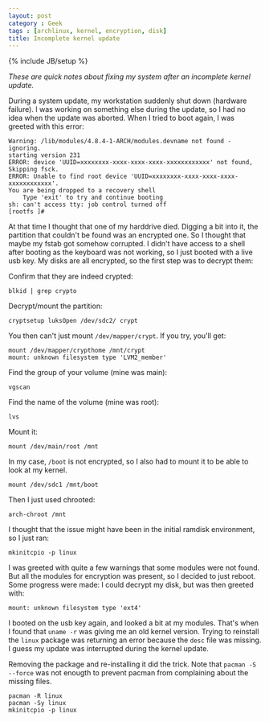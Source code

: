 ```yaml
---
layout: post
category : Geek
tags : [archlinux, kernel, encryption, disk]
title: Incomplete kernel update
---
```

{% include JB/setup %}

_These are quick notes about fixing my system after an incomplete kernel update._

During a system update, my workstation suddenly shut down (hardware failure). I
was working on something else during the update, so I had no idea when the
update was aborted. When I tried to boot again, I was greeted with this error:

```
Warning: /lib/modules/4.8.4-1-ARCH/modules.devname not found - ignoring.
starting version 231
ERROR: device 'UUID=xxxxxxxx-xxxx-xxxx-xxxx-xxxxxxxxxxxx' not found, Skipping fsck.
ERROR: Unable to find root device 'UUID=xxxxxxxx-xxxx-xxxx-xxxx-xxxxxxxxxxxx'.
You are being dropped to a recovery shell
    Type 'exit' to try and continue booting
sh: can't access tty: job control turned off
[rootfs ]#
```

At that time I thought that one of my harddrive died. Digging a bit into it,
the partition that couldn't be found was an encrypted one. So I thought that
maybe my fstab got somehow corrupted. I didn't have access to a shell after
booting as the keyboard was not working, so I just booted with a live usb key.
My disks are all encrypted, so the first step was to decrypt them:


Confirm that they are indeed crypted:

```
blkid | grep crypto
```

Decrypt/mount the partition:

```
cryptsetup luksOpen /dev/sdc2/ crypt
```

You then can't just mount `/dev/mapper/crypt`. If you try, you'll get:

```
mount /dev/mapper/crypthome /mnt/crypt
mount: unknown filesystem type 'LVM2_member'
```

Find the group of your volume (mine was main):

```
vgscan
```

Find the name of the volume (mine was root):

```
lvs
```

Mount it:

```
mount /dev/main/root /mnt
```

In my case, `/boot` is not encrypted, so I also had to mount it to be able to
look at my kernel.

```
mount /dev/sdc1 /mnt/boot
```

Then I just used chrooted:

```
arch-chroot /mnt
```

I thought that the issue might have been in the initial ramdisk environment, so I just ran:

```
mkinitcpio -p linux
```

I was greeted with quite a few warnings that some modules were not found. But
all the modules for encryption was present, so I decided to just reboot.
Some progress were made: I could decrypt my disk, but was then greeted
with:

```
mount: unknown filesystem type 'ext4'
```

I booted on the usb key again, and looked a bit at my modules. That's when I found
that `uname -r` was giving me an old kernel version. Trying to reinstall the `linux`
package was returning an error because the `desc` file was missing. I guess my
update was interrupted during the kernel update.

Removing the package and re-installing it did the trick. Note that `pacman -S --force`
was not enougth to prevent pacman from complaining about the missing files.

```
pacman -R linux
pacman -Sy linux
mkinitcpio -p linux
```
